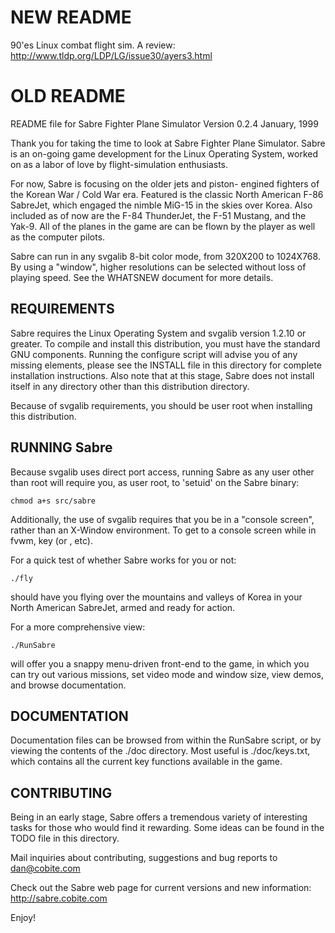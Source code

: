 NEW README
===
90'es Linux combat flight sim. A review: http://www.tldp.org/LDP/LG/issue30/ayers3.html

OLD README
===

README file for Sabre Fighter Plane Simulator
Version 0.2.4  January, 1999

Thank you for taking the time to look at Sabre Fighter
Plane Simulator. Sabre is an on-going game development
for the Linux Operating System, worked on as a labor of
love by flight-simulation enthusiasts. 

For now, Sabre is focusing on the older jets and piston-
engined fighters of the Korean War / Cold War era. Featured
is the classic North American F-86 SabreJet, which engaged
the nimble MiG-15 in the skies over Korea. Also included as
of now are the F-84 ThunderJet, the F-51 Mustang, and the
Yak-9. All of the planes in the game are can be flown by the
player as well as the computer pilots.

Sabre can run in any svgalib 8-bit color mode, from 320X200
to 1024X768. By using a "window", higher resolutions can
be selected without loss of playing speed. See the WHATSNEW
document for more details.

REQUIREMENTS
------------
Sabre requires the Linux Operating System and svgalib version 
1.2.10 or greater. To compile and install this distribution, you
must have the standard GNU components. Running the configure
script will advise you of any missing elements, please see
the INSTALL file in this directory for complete installation
instructions. Also note that at this stage, Sabre does not
install itself in any directory other than this distribution
directory.

Because of svgalib requirements, you should be user
root when installing this distribution.

RUNNING Sabre
-------------
Because svgalib uses direct port access, running Sabre as
any user other than root will require you, as user root,
to 'setuid' on the Sabre binary: 

    chmod a+s src/sabre
Additionally, the use of svgalib requires that you be
in a "console screen", rather than an X-Window environment.
To get to a console screen while in fvwm, key <ctl><alt><f2> 
(or <f3>, etc).

For a quick test of whether Sabre works for you or not:

    ./fly
should have you flying over the mountains and valleys of Korea
in your North American SabreJet, armed and ready for action. 

For a more comprehensive view:

    ./RunSabre
will offer you a snappy menu-driven front-end to the game,
in which you can try out various missions, set video mode
and window size, view demos, and browse documentation. 

DOCUMENTATION
-------------
Documentation files can be browsed from within the RunSabre
script, or by viewing the contents of the ./doc directory. Most
useful is ./doc/keys.txt, which contains all the current
key functions available in the game.
 
CONTRIBUTING
------------
Being in an early stage, Sabre offers a tremendous variety
of interesting tasks for those who would find it rewarding.
Some ideas can be found in the TODO file in this directory.

Mail inquiries about contributing, suggestions and bug 
reports to dan@cobite.com

Check out the Sabre web page for current versions
and new information:
http://sabre.cobite.com

Enjoy!
